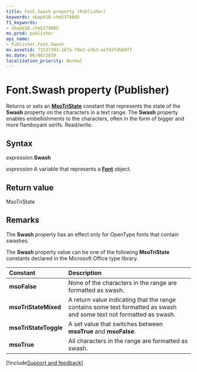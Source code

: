 ```yaml
---
title: Font.Swash property (Publisher)
keywords: vbapb10.chm5374005
f1_keywords:
- vbapb10.chm5374005
ms.prod: publisher
api_name:
- Publisher.Font.Swash
ms.assetid: 71537393-167a-f9e3-e3b3-ae743fdbb0ff
ms.date: 06/08/2019
localization_priority: Normal
---
```



# Font.Swash property (Publisher)

Returns or sets an **[MsoTriState](Office.MsoTriState.md)** constant that represents the state of the **Swash** property on the characters in a text range. The **Swash** property enables embellishments to the characters, often in the form of bigger and more flamboyant serifs. Read/write.


## Syntax

_expression_.**Swash**

_expression_ A variable that represents a **[Font](Publisher.Font.md)** object.


## Return value

MsoTriState


## Remarks

The **Swash** property has an effect only for OpenType fonts that contain swashes.

The **Swash** property value can be one of the following **MsoTriState** constants declared in the Microsoft Office type library.

|Constant|Description|
|:-----|:-----|
| **msoFalse**|None of the characters in the range are formatted as swash.|
| **msoTriStateMixed**|A return value indicating that the range contains some text formatted as swash and some text not formatted as swash.|
| **msoTriStateToggle**|A set value that switches between **msoTrue** and **msoFalse**.|
| **msoTrue**|All characters in the range are formatted as swash.|


[!include[Support and feedback](~/includes/feedback-boilerplate.md)]